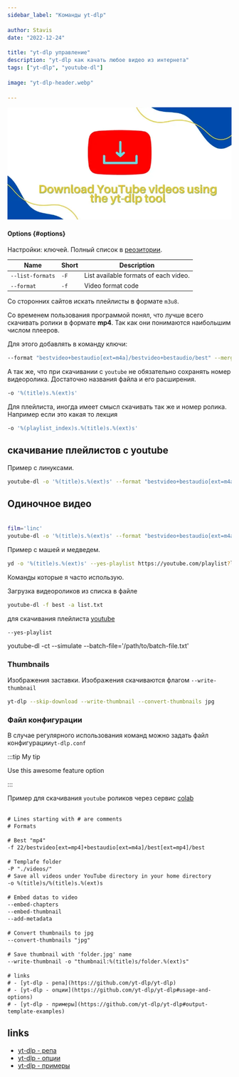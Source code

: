 ```yaml
---
sidebar_label: "Команды yt-dlp"

author: Stavis
date: "2022-12-24"

title: "yt-dlp управление"
description: "yt-dlp как качать любое видео из интернета"
tags: ["yt-dlp", "youtube-dl"]

image: "yt-dlp-header.webp"

---
```


![TDD Banner](yt-dlp-header.webp)


#### Options {#options}

Настройки: ключей. Полный список в [реозитории](https://github.com/yt-dlp/yt-dlp#general-options). 

| Name | Short | Description |
| --- | --- | --- |
| `--list-formats` | `-F` |  List available formats of each video. |
| `--format` | `-f` | Video format code |

Со сторонних сайтов искать плейлисты в формате `m3u8`.

Со временем пользования программой понял, что лучше всего
скачивать ролики в формате **mp4**. Так как они понимаются
наибольшим числом плееров.

Для этого добавлять в команду ключи:

```bash
--format "bestvideo+bestaudio[ext=m4a]/bestvideo+bestaudio/best" --merge-output-format mp4
```

А так же, что при скачивании с `youtube` не обязательно сохранять номер видеоролика. Достаточно названия файла и его расширения.

```bash
-o '%(title)s.%(ext)s'
```

Для плейлиста, иногда имеет смысл скачивать так же и номер ролика.
Например если это какая то лекция

```bash
-o '%(playlist_index)s.%(title)s.%(ext)s'
```

## скачивание плейлистов с youtube

Пример с линуксами.

```bash
youtube-dl -o '%(title)s.%(ext)s' --format "bestvideo+bestaudio[ext=m4a]/bestvideo+bestaudio/best" --merge-output-format mp4 --yes-playlist https://youtube.com/playlist?list=PLisqB92_b4TlQH3jVGf6lrFMVqalCTjAQ
```

## Одиночное видео

```bash

film='linc'
youtube-dl -o '%(title)s.%(ext)s' --format "bestvideo+bestaudio[ext=m4a]/bestvideo+bestaudio/best" --merge-output-format mp4 $film

```

Пример с машей и медведем.

```bash
yd -o '%(title)s.%(ext)s' --yes-playlist https://youtube.com/playlist?list=PLXnIohISHNIur5SkRfvOLo1YJjw7NwQx6
```

Команды которые я часто использую.

Загрузка видеороликов из списка в файле

```bash
youtube-dl -f best -a list.txt
```

для скачивания плейлиста [youtube](https://youtube.com)

```bash
--yes-playlist
```

youtube-dl -ct --simulate --batch-file='/path/to/batch-file.txt'

### Thumbnails

Изображения заставки.
Изображения скачиваются флагом `--write-thumbnail`

```sh
yt-dlp --skip-download --write-thumbnail --convert-thumbnails jpg 
```

### Файл конфигурации

В случае регулярного использования команд можно задать файл конфигурации`yt-dlp.conf`

:::tip My tip

Use this awesome feature option

:::

Пример для скачивания `youtube` роликов через сервис [colab](https://colab.research.google.com/drive/1VYZOzBjoacWr7s9Al-J932byqaylRunW)

```shell title="yt-dlp.conf"

# Lines starting with # are comments
# Formats

# Best "mp4"
-f 22/bestvideo[ext=mp4]+bestaudio[ext=m4a]/best[ext=mp4]/best

# Templafe folder
-P "./videos/"
# Save all videos under YouTube directory in your home directory
-o %(title)s/%(title)s.%(ext)s

# Embed datas to video
--embed-chapters 
--embed-thumbnail 
--add-metadata

# Convert thumbnails to jpg
--convert-thumbnails "jpg"

# Save thumbnail with 'folder.jpg' name
--write-thumbnail -o "thumbnail:%(title)s/folder.%(ext)s"

# links
# - [yt-dlp - репа](https://github.com/yt-dlp/yt-dlp)
# - [yt-dlp - опции](https://github.com/yt-dlp/yt-dlp#usage-and-options)
# - [yt-dlp - примеры](https://github.com/yt-dlp/yt-dlp#output-template-examples)
```



## links

- [yt-dlp - репа](https://github.com/yt-dlp/yt-dlp)
- [yt-dlp - опции](https://github.com/yt-dlp/yt-dlp#usage-and-options)
- [yt-dlp - примеры](https://github.com/yt-dlp/yt-dlp#output-template-examples)
